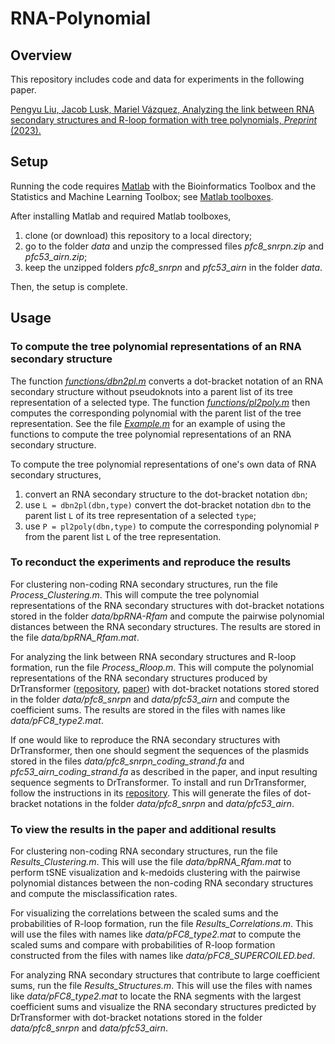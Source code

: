# RNA-Polynomial

## Overview

This repository includes code and data for experiments in the following paper. 

[Pengyu Liu, Jacob Lusk, Mariel Vázquez, Analyzing the link between RNA secondary structures and R-loop formation with tree polynomials, *Preprint* (2023).](https://)

## Setup

Running the code requires [Matlab](https://matlab.mathworks.com) with the Bioinformatics Toolbox and the Statistics and Machine Learning Toolbox; see [Matlab toolboxes](https://www.mathworks.com/products.html).

After installing Matlab and required Matlab toolboxes, 
1. clone (or download) this repository to a local directory;
2. go to the folder *data* and unzip the compressed files *pfc8_snrpn.zip* and *pfc53_airn.zip*;
3. keep the unzipped folders *pfc8_snrpn* and *pfc53_airn* in the folder *data*.

Then, the setup is complete.

## Usage

### To compute the tree polynomial representations of an RNA secondary structure

The function *[functions/dbn2pl.m](https://github.com/Arsuaga-Vazquez-Lab/RNA-Polynomial/blob/main/functions/dbn2pl.m)* converts a dot-bracket notation of an RNA secondary structure without pseudoknots into a parent list of its tree representation of a selected type.
The function *[functions/pl2poly.m](https://github.com/Arsuaga-Vazquez-Lab/RNA-Polynomial/blob/main/functions/pl2poly.m)* then computes the corresponding polynomial with the parent list of the tree representation.
See the file *[Example.m](https://github.com/Arsuaga-Vazquez-Lab/RNA-Polynomial/blob/main/Example.m)* for an example of using the functions to compute the tree polynomial representations of an RNA secondary structure.

To compute the tree polynomial representations of one's own data of RNA secondary structures,
1. convert an RNA secondary structure to the dot-bracket notation `dbn`;
2. use `L = dbn2pl(dbn,type)` convert the dot-bracket notation `dbn` to the parent list `L` of its tree representation of a selected `type`;
3. use `P = pl2poly(dbn,type)` to compute the corresponding polynomial `P` from the parent list `L` of the tree representation.



### To reconduct the experiments and reproduce the results

For clustering non-coding RNA secondary structures, run the file *Process_Clustering.m*.
This will compute the tree polynomial representations of the RNA secondary structures with dot-bracket notations stored in the folder *data/bpRNA-Rfam* and compute the pairwise polynomial distances between the RNA secondary structures.
The results are stored in the file *data/bpRNA_Rfam.mat*.

For analyzing the link between RNA secondary structures and R-loop formation, run the file *Process_Rloop.m*.
This will compute the polynomial representations of the RNA secondary structures produced by DrTransformer ([repository](https://github.com/ViennaRNA/drtransformer), [paper](https://doi.org/10.1093/bioinformatics/btad034)) with dot-bracket notations stored stored in the folder *data/pfc8_snrpn* and *data/pfc53_airn* and compute the coefficient sums.
The results are stored in the files with names like *data/pFC8_type2.mat*.

If one would like to reproduce the RNA secondary structures with DrTransformer, then one should segment the sequences of the plasmids stored in the files *data/pfc8_snrpn_coding_strand.fa* and *pfc53_airn_coding_strand.fa* as described in the paper, and input resulting sequence segments to DrTransformer. 
To install and run DrTransformer, follow the instructions in its [repository](https://github.com/ViennaRNA/drtransformer).
This will generate the files of dot-bracket notations in the folder *data/pfc8_snrpn* and *data/pfc53_airn*.

### To view the results in the paper and additional results

For clustering non-coding RNA secondary structures, run the file *Results_Clustering.m*.
This will use the file *data/bpRNA_Rfam.mat* to perform tSNE visualization and k-medoids clustering with the pairwise polynomial distances between the non-coding RNA secondary structures and compute the misclassification rates.

For visualizing the correlations between the scaled sums and the probabilities of R-loop formation, run the file *Results_Correlations.m*.
This will use the files with names like *data/pFC8_type2.mat* to compute the scaled sums and compare with probabilities of R-loop formation constructed from the files with names like *data/pFC8_SUPERCOILED.bed*.

For analyzing RNA secondary structures that contribute to large coefficient sums, run the file *Results_Structures.m*.
This will use the files with names like *data/pFC8_type2.mat* to locate the RNA segments with the largest coefficient sums and visualize the RNA secondary structures predicted by DrTransformer with dot-bracket notations stored in the folder *data/pfc8_snrpn* and *data/pfc53_airn*.






